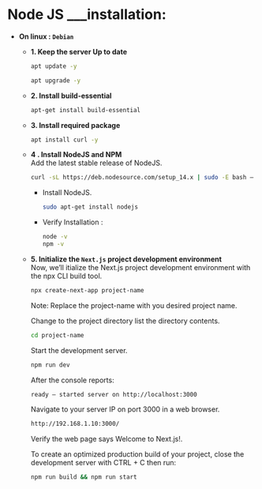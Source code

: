 <!-- 
Sample

-   <b>  <code></code> </b>
    ```

    ```


 -->

# Node JS ___installation:
-   <b>On linux :  <code>Debian</code> </b>
    -   <b>1. Keep the server Up to date</b>
        ```bash
        apt update -y

        apt upgrade -y
        ```  
    -   <b>2. Install build-essential </b>
        ```bash
        apt-get install build-essential
        ```
    -   <b>3. Install required package </b>
        ```bash
        apt install curl -y
        ```
    -   <b>4 . Install NodeJS and NPM</b><br>Add the latest stable release of NodeJS.
        ```bash
        curl -sL https://deb.nodesource.com/setup_14.x | sudo -E bash –
        ```
        -   Install NodeJS.
            ```bash
            sudo apt-get install nodejs
            ```

        -   Verify Installation :
            ```bash
            node -v
            npm -v
            ```

    -   <b>5. Initialize the <code>Next.js</code> project development environment</b><br>
    Now, we’ll itialize the Next.js project development environment with the npx CLI build tool.
        ```bash
        npx create-next-app project-name
        ```
        Note: Replace the project-name with you desired project name.

        Change to the project directory list the directory contents.

        ```bash
        cd project-name
        ```
        Start the development server.
        ```bash
        npm run dev
        ```
        After the console reports:
        ```bash
        ready – started server on http://localhost:3000
        ```
        Navigate to your server IP on port 3000 in a web browser.
        ```bash
        http://192.168.1.10:3000/
        ```

        Verify the web page says Welcome to Next.js!.

        To create an optimized production build of your project, close the development server with CTRL + C then run:
        ```bash
        npm run build && npm run start
        ```
